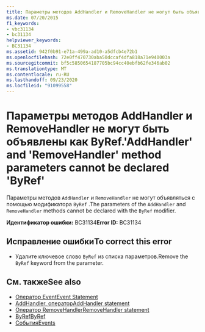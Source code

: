 ```yaml
---
title: Параметры методов AddHandler и RemoveHandler не могут быть объявлены как ByRef.
ms.date: 07/20/2015
f1_keywords:
- vbc31134
- bc31134
helpviewer_keywords:
- BC31134
ms.assetid: 942f0b91-e71a-499a-ad10-a5dfcb4e72b1
ms.openlocfilehash: 72e0ff470730aba50dccaf4dfa818a71e940003a
ms.sourcegitcommit: bf5c5850654187705bc94cc40ebfb62fe346ab02
ms.translationtype: MT
ms.contentlocale: ru-RU
ms.lasthandoff: 09/23/2020
ms.locfileid: "91099558"
---
```

# <a name="addhandler-and-removehandler-method-parameters-cannot-be-declared-byref"></a><span data-ttu-id="210fa-102">Параметры методов AddHandler и RemoveHandler не могут быть объявлены как ByRef.</span><span class="sxs-lookup"><span data-stu-id="210fa-102">'AddHandler' and 'RemoveHandler' method parameters cannot be declared 'ByRef'</span></span>

<span data-ttu-id="210fa-103">Параметры методов `AddHandler` и `RemoveHandler` не могут объявляться с помощью модификатора `ByRef` .</span><span class="sxs-lookup"><span data-stu-id="210fa-103">The parameters of the `AddHandler` and `RemoveHandler` methods cannot be declared with the `ByRef` modifier.</span></span>  
  
 <span data-ttu-id="210fa-104">**Идентификатор ошибки:** BC31134</span><span class="sxs-lookup"><span data-stu-id="210fa-104">**Error ID:** BC31134</span></span>  
  
## <a name="to-correct-this-error"></a><span data-ttu-id="210fa-105">Исправление ошибки</span><span class="sxs-lookup"><span data-stu-id="210fa-105">To correct this error</span></span>  
  
- <span data-ttu-id="210fa-106">Удалите ключевое слово `ByRef` из списка параметров.</span><span class="sxs-lookup"><span data-stu-id="210fa-106">Remove the `ByRef` keyword from the parameter.</span></span>  
  
## <a name="see-also"></a><span data-ttu-id="210fa-107">См. также</span><span class="sxs-lookup"><span data-stu-id="210fa-107">See also</span></span>

- [<span data-ttu-id="210fa-108">Оператор Event</span><span class="sxs-lookup"><span data-stu-id="210fa-108">Event Statement</span></span>](../language-reference/statements/event-statement.md)
- [<span data-ttu-id="210fa-109">AddHandler, оператор</span><span class="sxs-lookup"><span data-stu-id="210fa-109">AddHandler statement</span></span>](../language-reference/statements/addhandler-statement.md)
- [<span data-ttu-id="210fa-110">Оператор RemoveHandler</span><span class="sxs-lookup"><span data-stu-id="210fa-110">RemoveHandler statement</span></span>](../language-reference/statements/removehandler-statement.md)
- [<span data-ttu-id="210fa-111">ByRef</span><span class="sxs-lookup"><span data-stu-id="210fa-111">ByRef</span></span>](../language-reference/modifiers/byref.md)
- [<span data-ttu-id="210fa-112">События</span><span class="sxs-lookup"><span data-stu-id="210fa-112">Events</span></span>](../programming-guide/language-features/events/index.md)
